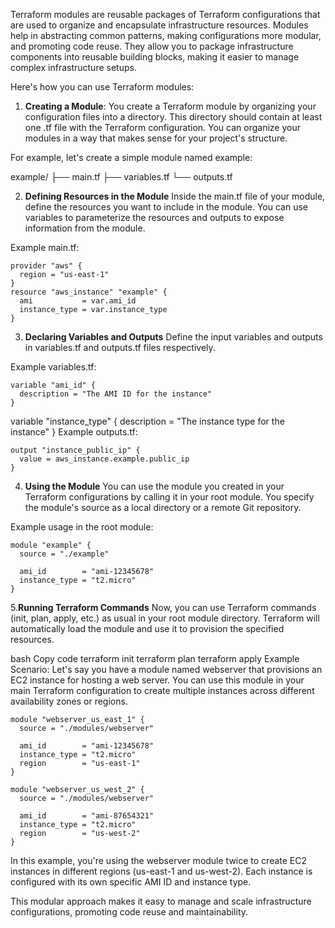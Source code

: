 Terraform modules are reusable packages of Terraform configurations that are used to organize and encapsulate infrastructure resources. 
Modules help in abstracting common patterns, making configurations more modular, and promoting code reuse. 
They allow you to package infrastructure components into reusable building blocks, making it easier to manage complex infrastructure setups.

Here's how you can use Terraform modules:

1. **Creating a Module**:
You create a Terraform module by organizing your configuration files into a directory. This directory should contain at least one .tf file with 
the Terraform configuration. You can organize your modules in a way that makes sense for your project's structure.

For example, let's create a simple module named example:

example/
  ├── main.tf
  ├── variables.tf
  └── outputs.tf

  
2. **Defining Resources in the Module**
Inside the main.tf file of your module, define the resources you want to include in the module. You can use variables to parameterize 
the resources and outputs to expose information from the module.

Example main.tf:

```
provider "aws" {
  region = "us-east-1"
}
resource "aws_instance" "example" {
  ami           = var.ami_id
  instance_type = var.instance_type
}
```
3. **Declaring Variables and Outputs**
Define the input variables and outputs in variables.tf and outputs.tf files respectively.

Example variables.tf:
```
variable "ami_id" {
  description = "The AMI ID for the instance"
}
```
variable "instance_type" {
  description = "The instance type for the instance"
}
Example outputs.tf:
```
output "instance_public_ip" {
  value = aws_instance.example.public_ip
}
```
4. **Using the Module**
You can use the module you created in your Terraform configurations by calling it in your root module. You specify the module's source as a 
local directory or a remote Git repository.

Example usage in the root module:

```
module "example" {
  source = "./example"

  ami_id        = "ami-12345678"
  instance_type = "t2.micro"
}
```
5.**Running Terraform Commands**
Now, you can use Terraform commands (init, plan, apply, etc.) as usual in your root module directory. Terraform will automatically load 
the module and use it to provision the specified resources.

bash
Copy code
terraform init
terraform plan
terraform apply
Example Scenario:
Let's say you have a module named webserver that provisions an EC2 instance for hosting a web server. You can use this module in your main 
Terraform configuration to create multiple instances across different availability zones or regions.

```
module "webserver_us_east_1" {
  source = "./modules/webserver"

  ami_id        = "ami-12345678"
  instance_type = "t2.micro"
  region        = "us-east-1"
}

module "webserver_us_west_2" {
  source = "./modules/webserver"

  ami_id        = "ami-87654321"
  instance_type = "t2.micro"
  region        = "us-west-2"
}
```
In this example, you're using the webserver module twice to create EC2 instances in different regions (us-east-1 and us-west-2). 
Each instance is configured with its own specific AMI ID and instance type.

This modular approach makes it easy to manage and scale infrastructure configurations, promoting code reuse and maintainability.
